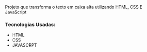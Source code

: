 Projeto que transforma o texto em caixa alta utilizando HTML, CSS E JavaScript

### Tecnologias Usadas:
- HTML
- CSS
- JAVASCRPT

